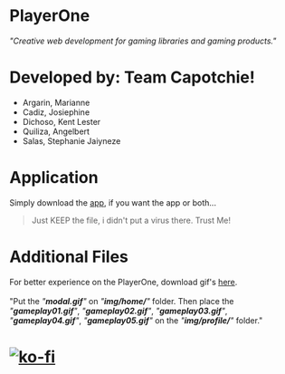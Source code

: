 # PlayerOne

*"Creative web development for gaming libraries and gaming products."*

# Developed by: Team Capotchie!

 - Argarin, Marianne
 - Cadiz, Josiephine
 - Dichoso, Kent Lester
 - Quiliza, Angelbert
 - Salas, Stephanie Jaiyneze


# Application
Simply download the [app](https://bit.ly/PlayerOne-App), if you want the app or both...
> Just KEEP the file, i didn't put a virus there. Trust Me!

# Additional Files
For better experience on the PlayerOne, download gif's [here](https://bit.ly/PlayerOne-Additional_Files).<br><br>
"Put the *"**modal.gif**"* on *"**img/home/**"* folder. Then place the *"**gameplay01.gif**"*, *"**gameplay02.gif**"*, *"**gameplay03.gif**"*, *"**gameplay04.gif**"*, *"**gameplay05.gif**"* on the *"**img/profile/**"* folder."

# [![ko-fi](https://ko-fi.com/img/githubbutton_sm.svg)](https://ko-fi.com/J3J123MH0)
